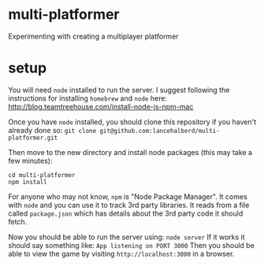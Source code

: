 # multi-platformer
Experimenting with creating a multiplayer platformer

# setup
You will need `node` installed to run the server. I suggest following the instructions for installing `homebrew` and `node` here:
http://blog.teamtreehouse.com/install-node-js-npm-mac

Once you have `node` installed, you should clone this repository if you haven't already done so:
`git clone git@github.com:lancehalberd/multi-platformer.git`

Then move to the new directory and install node packages (this may take a few minutes):
```
cd multi-platformer
npm install
```
For anyone who may not know, `npm` is "Node Package Manager".
It comes with `node` and you can use it to track 3rd party libraries.
It reads from a file called `package.json` which has details about the 3rd party code it should fetch.

Now you should be able to run the server using:
`node server`
If it works it should say something like:
`App listening on PORT 3000`
Then you should be able to view the game by visiting `http://localhost:3000` in a browser.
